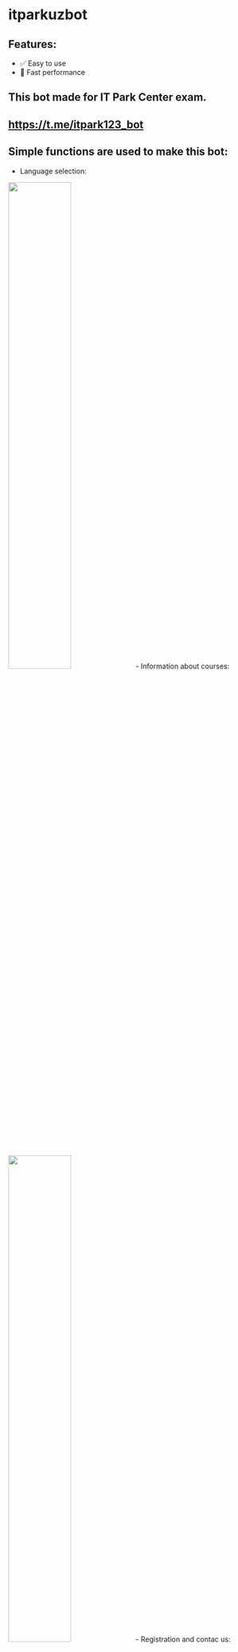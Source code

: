 # itparkuzbot
## Features:
- ✅ Easy to use
- 🚀 Fast performance
## This bot made for IT Park Center exam. 
## https://t.me/itpark123_bot
## Simple functions are used to make this bot:
- Language selection:
<img src="https://github.com/user-attachments/assets/616951eb-2057-47fa-881b-f2a23fe193b9?raw=true" style="width: 50%;">
- Information about courses:
<img src="https://github.com/user-attachments/assets/1c26d893-6528-429e-ab26-91e6af093753?raw=true" style="width: 50%;">
- Registration and contac us:
<img src="https://github.com/user-attachments/assets/7933332e-a9ce-4ce2-be1b-2abfc7a2913a?raw=true" style="width: 50%;">







